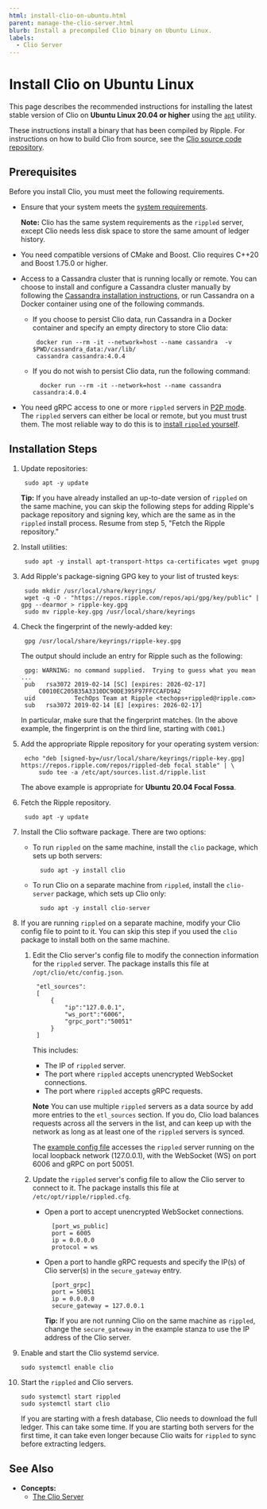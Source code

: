 ```yaml
---
html: install-clio-on-ubuntu.html
parent: manage-the-clio-server.html
blurb: Install a precompiled Clio binary on Ubuntu Linux.
labels:
  - Clio Server
---
```


# Install Clio on Ubuntu Linux

This page describes the recommended instructions for installing the latest stable version of Clio on **Ubuntu Linux 20.04 or higher** using the [`apt`](https://ubuntu.com/server/docs) utility.

These instructions install a binary that has been compiled by Ripple. For instructions on how to build Clio from source, see the [Clio source code repository](https://github.com/XRPLF/clio).


## Prerequisites

Before you install Clio, you must meet the following requirements.

- Ensure that your system meets the [system requirements](system-requirements.html).

    **Note:** Clio has the same system requirements as the `rippled` server, except Clio needs less disk space to store the same amount of ledger history.

-  You need compatible versions of CMake and Boost. Clio requires C++20 and Boost 1.75.0 or higher.

- Access to a Cassandra cluster that is running locally or remote. You can choose to install and configure a Cassandra cluster manually by following the [Cassandra installation instructions](https://cassandra.apache.org/doc/latest/cassandra/getting_started/installing.html), or run Cassandra on a Docker container using one of the following commands.

    -  If you choose to persist Clio data, run Cassandra in a Docker container and specify an empty directory to store Clio data:
      
            docker run --rm -it --network=host --name cassandra  -v $PWD/cassandra_data:/var/lib/
            cassandra cassandra:4.0.4

    - If you do not wish to persist Clio data, run the following command:
      
            docker run --rm -it --network=host --name cassandra cassandra:4.0.4

- You need gRPC access to one or more `rippled` servers in [P2P mode](install-rippled.html). The `rippled` servers can either be local or remote, but you must trust them. The most reliable way to do this is to [install `rippled` yourself](install-rippled.html).


## Installation Steps

1. Update repositories:
   
        sudo apt -y update

    **Tip:** If you have already installed an up-to-date version of `rippled` on the same machine, you can skip the following steps for adding Ripple's package repository and signing key, which are the same as in the `rippled` install process. Resume from step 5, "Fetch the Ripple repository."

2. Install utilities:
   
        sudo apt -y install apt-transport-https ca-certificates wget gnupg

3. Add Ripple's package-signing GPG key to your list of trusted keys:
   
        sudo mkdir /usr/local/share/keyrings/
        wget -q -O - "https://repos.ripple.com/repos/api/gpg/key/public" | gpg --dearmor > ripple-key.gpg
        sudo mv ripple-key.gpg /usr/local/share/keyrings

4. Check the fingerprint of the newly-added key:
   
        gpg /usr/local/share/keyrings/ripple-key.gpg

    The output should include an entry for Ripple such as the following:
   
        gpg: WARNING: no command supplied.  Trying to guess what you mean ...
        pub   rsa3072 2019-02-14 [SC] [expires: 2026-02-17]
            C0010EC205B35A3310DC90DE395F97FFCCAFD9A2
        uid           TechOps Team at Ripple <techops+rippled@ripple.com>
        sub   rsa3072 2019-02-14 [E] [expires: 2026-02-17]


    In particular, make sure that the fingerprint matches. (In the above example, the fingerprint is on the third line, starting with `C001`.)

4. Add the appropriate Ripple repository for your operating system version:
   
        echo "deb [signed-by=/usr/local/share/keyrings/ripple-key.gpg] https://repos.ripple.com/repos/rippled-deb focal stable" | \
            sudo tee -a /etc/apt/sources.list.d/ripple.list

    The above example is appropriate for **Ubuntu 20.04 Focal Fossa**.

5. Fetch the Ripple repository.
   
        sudo apt -y update

6. Install the Clio software package. There are two options:

    - To run `rippled` on the same machine, install the `clio` package, which sets up both servers:
      
            sudo apt -y install clio

    - To run Clio on a separate machine from `rippled`, install the `clio-server` package, which sets up Clio only:
      
            sudo apt -y install clio-server

7. If you are running `rippled` on a separate machine, modify your Clio config file to point to it. You can skip this step if you used the `clio` package to install both on the same machine.



    1. Edit the Clio server's config file to modify the connection information for the `rippled` server. The package installs this file at `/opt/clio/etc/config.json`.
       
            "etl_sources":
            [
                {
                    "ip":"127.0.0.1",
                    "ws_port":"6006",
                    "grpc_port":"50051"
                }
            ]

        This includes:

        - The IP of `rippled` server.
        - The port where `rippled` accepts unencrypted WebSocket connections.
        - The port where `rippled` accepts gRPC requests.

        **Note** You can use multiple `rippled` servers as a data source by add more entries to the `etl_sources` section. If you do, Clio load balances requests across all the servers in the list, and can keep up with the network as long as at least one of the `rippled` servers is synced.

        The [example config file](https://github.com/XRPLF/clio/blob/develop/example-config.json) accesses the `rippled` server running on the local loopback network (127.0.0.1), with the WebSocket (WS) on port 6006 and gRPC on port 50051.

    2. Update the `rippled` server's config file to allow the Clio server to connect to it. The package installs this file at `/etc/opt/ripple/rippled.cfg`.

        * Open a port to accept unencrypted WebSocket connections.
          
                [port_ws_public]
                port = 6005
                ip = 0.0.0.0
                protocol = ws

        * Open a port to handle gRPC requests and specify the IP(s) of Clio server(s) in the `secure_gateway` entry.
          
                [port_grpc]
                port = 50051
                ip = 0.0.0.0
                secure_gateway = 127.0.0.1

            **Tip:** If you are not running Clio on the same machine as `rippled`, change the `secure_gateway` in the example stanza to use the IP address of the Clio server.

8. Enable and start the Clio systemd service.
   
       sudo systemctl enable clio

9. Start the `rippled` and Clio servers.
   
       sudo systemctl start rippled
       sudo systemctl start clio

    If you are starting with a fresh database, Clio needs to download the full ledger. This can take some time. If you are starting both servers for the first time, it can take even longer because Clio waits for `rippled` to sync before extracting ledgers.





## See Also

- **Concepts:**
    - [The Clio Server](the-clio-server.html)
